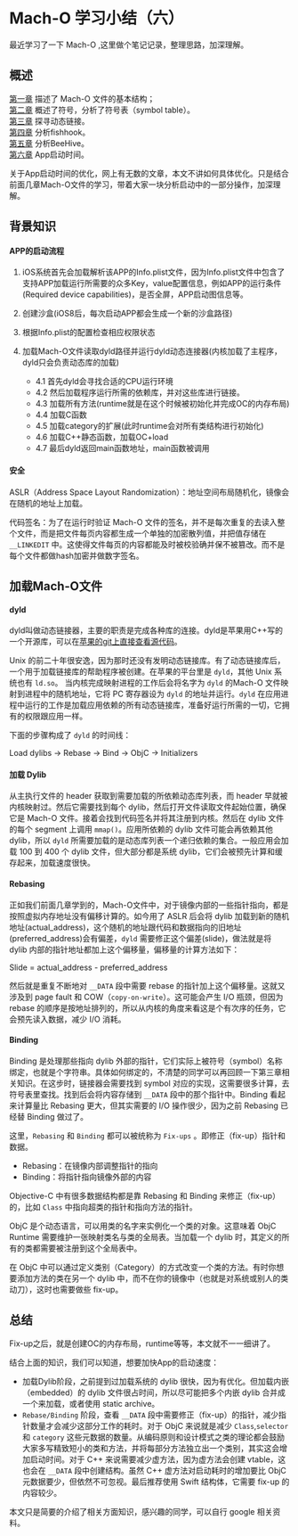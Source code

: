 # Mach-O 学习小结（六）

最近学习了一下 Mach-O ,这里做个笔记记录，整理思路，加深理解。

## 概述

[第一章](https://www.jianshu.com/p/fa5666308724) 描述了 Mach-O 文件的基本结构；  
[第二章](https://www.jianshu.com/p/92b4f611170a) 概述了符号，分析了符号表（symbol table）。  
[第三章](https://www.jianshu.com/p/9e4ccd3cb765) 探寻动态链接。   
[第四章](https://www.jianshu.com/p/c9445935b055) 分析fishhook。   
[第五章](https://www.jianshu.com/p/bad714ea8df7) 分析BeeHive。    
[第六章](https://www.jianshu.com/p/a174f17a9d82) App启动时间。



关于App启动时间的优化，网上有无数的文章，本文不讲如何具体优化。只是结合前面几章Mach-O文件的学习，带着大家一块分析启动中的一部分操作，加深理解。

## 背景知识

#### APP的启动流程

1. iOS系统首先会加载解析该APP的Info.plist文件，因为Info.plist文件中包含了支持APP加载运行所需要的众多Key，value配置信息，例如APP的运行条件(Required device capabilities)，是否全屏，APP启动图信息等。

2. 创建沙盒(iOS8后，每次启动APP都会生成一个新的沙盒路径)

3. 根据Info.plist的配置检查相应权限状态

4. 加载Mach-O文件读取dyld路径并运行dyld动态连接器(内核加载了主程序，dyld只会负责动态库的加载)
	- 4.1 首先dyld会寻找合适的CPU运行环境
	- 4.2 然后加载程序运行所需的依赖库，并对这些库进行链接。
	- 4.3 加载所有方法(runtime就是在这个时候被初始化并完成OC的内存布局)
	- 4.4 加载C函数
	- 4.5 加载category的扩展(此时runtime会对所有类结构进行初始化)
	- 4.6 加载C++静态函数，加载OC+load
	- 4.7 最后dyld返回main函数地址，main函数被调用

#### 安全

 ASLR（Address Space Layout Randomization）：地址空间布局随机化，镜像会在随机的地址上加载。

代码签名：为了在运行时验证 Mach-O 文件的签名，并不是每次重复的去读入整个文件，而是把文件每页内容都生成一个单独的加密散列值，并把值存储在 `__LINKEDIT` 中。这使得文件每页的内容都能及时被校验确并保不被篡改。而不是每个文件都做hash加密并做数字签名。



##  加载Mach-O文件

#### dyld
dyld叫做动态链接器，主要的职责是完成各种库的连接。dyld是苹果用C++写的一个开源库，可以在[苹果的git上直接查看源代码](https://links.jianshu.com/go?to=https%3A%2F%2Fgithub.com%2Fopensource-apple%2Fdyld)。

Unix 的前二十年很安逸，因为那时还没有发明动态链接库。有了动态链接库后，一个用于加载链接库的帮助程序被创建。在苹果的平台里是 `dyld`，其他 Unix 系统也有 `ld.so`。 当内核完成映射进程的工作后会将名字为 `dyld` 的Mach-O 文件映射到进程中的随机地址，它将 PC 寄存器设为 `dyld` 的地址并运行。`dyld` 在应用进程中运行的工作是加载应用依赖的所有动态链接库，准备好运行所需的一切，它拥有的权限跟应用一样。

下面的步骤构成了 `dyld` 的时间线：

Load dylibs -> Rebase -> Bind -> ObjC -> Initializers

#### 加载 Dylib

从主执行文件的 header 获取到需要加载的所依赖动态库列表，而 header 早就被内核映射过。然后它需要找到每个 dylib，然后打开文件读取文件起始位置，确保它是 Mach-O 文件。接着会找到代码签名并将其注册到内核。然后在 dylib 文件的每个 segment 上调用 `mmap()`。应用所依赖的 dylib 文件可能会再依赖其他 dylib，所以 `dyld` 所需要加载的是动态库列表一个递归依赖的集合。一般应用会加载 100 到 400 个 dylib 文件，但大部分都是系统 dylib，它们会被预先计算和缓存起来，加载速度很快。

#### Rebasing

正如我们前面几章学到的，Mach-O文件中，对于镜像内部的一些指针指向，都是按照虚拟内存地址没有偏移计算的。如今用了 ASLR 后会将 dylib 加载到新的随机地址(actual_address)，这个随机的地址跟代码和数据指向的旧地址(preferred_address)会有偏差，`dyld` 需要修正这个偏差(slide)，做法就是将 dylib 内部的指针地址都加上这个偏移量，偏移量的计算方法如下：

Slide = actual_address - preferred_address

然后就是重复不断地对 `__DATA` 段中需要 rebase 的指针加上这个偏移量。这就又涉及到 page fault 和 COW（`copy-on-write`）。这可能会产生 I/O 瓶颈，但因为 rebase 的顺序是按地址排列的，所以从内核的角度来看这是个有次序的任务，它会预先读入数据，减少 I/O 消耗。

#### Binding

Binding 是处理那些指向 dylib 外部的指针，它们实际上被符号（symbol）名称绑定，也就是个字符串。具体如何绑定的，不清楚的同学可以再回顾一下第三章相关知识。在这步时，链接器会需要找到 symbol 对应的实现，这需要很多计算，去符号表里查找。找到后会将内容存储到 `__DATA` 段中的那个指针中。Binding 看起来计算量比 Rebasing 更大，但其实需要的 I/O 操作很少，因为之前 Rebasing 已经替 Binding 做过了。

这里，`Rebasing` 和 `Binding` 都可以被统称为 `Fix-ups` 。即修正（fix-up）指针和数据。

* Rebasing：在镜像内部调整指针的指向
* Binding：将指针指向镜像外部的内容

Objective-C 中有很多数据结构都是靠 Rebasing 和 Binding 来修正（fix-up）的，比如 `Class` 中指向超类的指针和指向方法的指针。

ObjC 是个动态语言，可以用类的名字来实例化一个类的对象。这意味着 ObjC Runtime 需要维护一张映射类名与类的全局表。当加载一个 dylib 时，其定义的所有的类都需要被注册到这个全局表中。

在 ObjC 中可以通过定义类别（Category）的方式改变一个类的方法。有时你想要添加方法的类在另一个 dylib 中，而不在你的镜像中（也就是对系统或别人的类动刀），这时也需要做些 fix-up。

## 总结

Fix-up之后，就是创建OC的内存布局，runtime等等，本文就不一一细讲了。

结合上面的知识，我们可以知道，想要加快App的启动速度：

* 加载Dylib阶段，之前提到过加载系统的 dylib 很快，因为有优化。但加载内嵌（embedded）的 dylib 文件很占时间，所以尽可能把多个内嵌 dylib 合并成一个来加载，或者使用 static archive。
* `Rebase/Binding` 阶段，查看 `__DATA` 段中需要修正（fix-up）的指针，减少指针数量才会减少这部分工作的耗时。对于 ObjC 来说就是减少 `Class`,`selector` 和 `category` 这些元数据的数量。从编码原则和设计模式之类的理论都会鼓励大家多写精致短小的类和方法，并将每部分方法独立出一个类别，其实这会增加启动时间。对于 C++ 来说需要减少虚方法，因为虚方法会创建 vtable，这也会在 `__DATA` 段中创建结构。虽然 C++ 虚方法对启动耗时的增加要比 ObjC 元数据要少，但依然不可忽视。最后推荐使用 Swift 结构体，它需要 fix-up 的内容较少。

本文只是简要的介绍了相关方面知识，感兴趣的同学，可以自行 google 相关资料。
